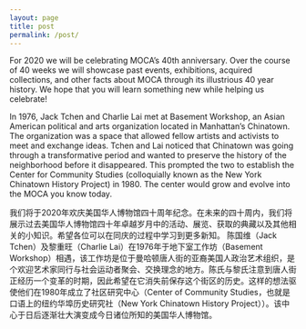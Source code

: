 ```yaml
---
layout: page
title: post
permalink: /post/
---
```


For 2020 we will be celebrating MOCA’s 40th anniversary.  Over the course of 40 weeks we will showcase past events, exhibitions, acquired collections, and other facts about MOCA through its illustrious 40 year history.    We hope that you will learn something new while helping us celebrate!  

In 1976, Jack Tchen and Charlie Lai met at Basement Workshop, an Asian American political and arts organization located in Manhattan’s Chinatown.  The organization was a space that allowed fellow artists and activists to meet and exchange ideas. Tchen and Lai noticed that Chinatown was going through a transformative period and wanted to preserve the history of the neighborhood before it disappeared.  This prompted the two to establish the Center for Community Studies (colloquially known as the New York Chinatown History Project) in 1980.   The center would grow and evolve into the MOCA you know today.  

我们将于2020年欢庆美国华人博物馆四十周年纪念。在未来的四十周内，我们将展示过去美国华人博物馆四十年卓越岁月中的活动、展览、获取的典藏以及其他相关的小知识。希望各位可以在同庆的过程中学习到更多新知。
陈国维（Jack Tchen）及黎重旺（Charlie Lai）在1976年于地下室工作坊（Basement Workshop）相遇，该工作坊是位于曼哈顿唐人街的亚裔美国人政治艺术组织，是个欢迎艺术家同行与社会运动者聚会、交换理念的地方。陈氏与黎氏注意到唐人街正经历一个变革的时期，因此希望在它消失前保存这个街区的历史。这样的想法驱使他们在1980年成立了社区研究中心（Center of Community Studies，也就是口语上的纽约华埠历史研究社（New York Chinatown History Project））。该中心于日后逐渐壮大演变成今日诸位所知的美国华人博物馆。
